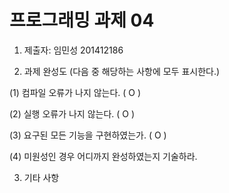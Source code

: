 ﻿# 프로그래밍 과제 04

1. 제출자:   임민성 201412186

2. 과제 완성도 (다음 중 해당하는 사항에 모두 표시한다.)

(1) 컴파일 오류가 나지 않는다. ( O   )

(2) 실행 오류가 나지 않는다. (  O  )

(3) 요구된 모든 기능을 구현하였는가. (  O   )

(4) 미원성인 경우 어디까지 완성하였는지 기술하라.

3. 기타 사항 
